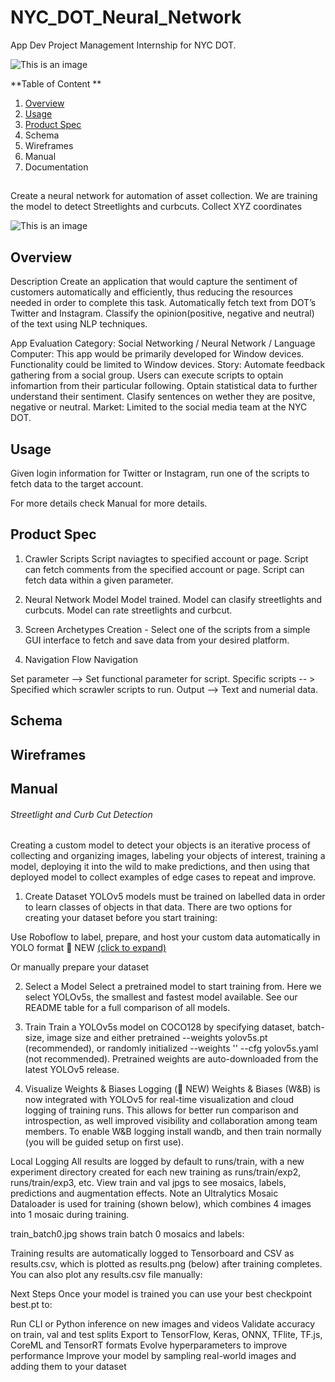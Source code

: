 


# NYC_DOT_Neural_Network
App Dev Project Management Internship for NYC DOT.

![This is an image](https://upload.wikimedia.org/wikipedia/commons/thumb/1/19/NYCDOT.svg/1200px-NYCDOT.svg.png)




**Table of Content **
1. [Overview](https://github.com/MVVENTO/NYC_DOT/blob/main/README.md#overview)
2. [Usage](https://github.com/MVVENTO/NYC_DOT/blob/main/README.md#usage)
3. [Product Spec](https://github.com/MVVENTO/NYC_DOT/blob/main/README.md#product-spec)
4. Schema
5. Wireframes
6. Manual
7. Documentation

## <Neural Network>
   Create a neural network for automation of asset collection.
  We are training the model to detect Streetlights and curbcuts. 
  Collect XYZ coordinates
  
  
   ![This is an image](https://camo.githubusercontent.com/2653cd415161265cc58a5f2f054a958bf21e97ebce636c3e49b86c82e88bf37d/68747470733a2f2f75706c6f6164732d73736c2e776562666c6f772e636f6d2f3566366263363065363635663534353435613165353261352f3631353632376535383234633963363139356162666461395f636f6d70757465722d766973696f6e2d6379636c652e706e67)
   
## Overview
   
 Description
Create an application that would capture the sentiment of customers automatically and efficiently, thus reducing the resources needed in order to complete this task. Automatically fetch text from DOT’s Twitter and Instagram. Classify the opinion(positive, negative and neutral) of the text using NLP techniques.

App Evaluation
Category: Social Networking / Neural Network / Language
Computer: This app would be primarily developed for Window devices. Functionality could be limited to Window devices.
Story: Automate feedback gathering from a social group. Users can execute scripts to optain infomartion from their particular following. Optain statistical data to further understand their sentiment. Clasify sentences on wether they are positve, negative or neutral.
Market: Limited to the social media team at the NYC DOT.

   
## Usage
   
Given login information for Twitter or Instagram, run one of the scripts to fetch data to the target account.

For more details check Manual for more details.
   
## Product Spec
   
1. Crawler Scripts
 Script naviagtes to specified account or page.
 Script can fetch comments from the specified account or page.
 Script can fetch data within a given parameter.
   
2. Neural Network Model
 Model trained.
 Model can clasify streetlights and curbcuts.
 Model can rate streetlights and curbcut.
   
3. Screen Archetypes
Creation - Select one of the scripts from a simple GUI interface to fetch and save data from your desired platform.
   
4. Navigation
Flow Navigation

Set parameter --> Set functional parameter for script.
Specific scripts -- > Specified which scrawler scripts to run.
Output --> Text and numerial data.
   
   
## Schema
   
   
## Wireframes
   
   
## Manual
   

   
###### Streetlight and Curb Cut Detection 
 Creating a custom model to detect your objects is an iterative process of collecting and organizing images, labeling your objects of interest, training a model, deploying it into the wild to make predictions, and then using that deployed model to collect examples of edge cases to repeat and improve.

1. Create Dataset
YOLOv5 models must be trained on labelled data in order to learn classes of objects in that data. There are two options for creating your dataset before you start training:

Use Roboflow to label, prepare, and host your custom data automatically in YOLO format 🚀 NEW [(click to expand)](https://app.roboflow.com/nn/streetlights-detection/images/?split=train) 
   
Or manually prepare your dataset 
   
2. Select a Model
Select a pretrained model to start training from. Here we select YOLOv5s, the smallest and fastest model available. See our README table for a full comparison of all models.
   
3. Train
Train a YOLOv5s model on COCO128 by specifying dataset, batch-size, image size and either pretrained --weights yolov5s.pt (recommended), or randomly initialized --weights '' --cfg yolov5s.yaml (not recommended). Pretrained weights are auto-downloaded from the latest YOLOv5 release.
   
 4. Visualize
Weights & Biases Logging (🚀 NEW)
Weights & Biases (W&B) is now integrated with YOLOv5 for real-time visualization and cloud logging of training runs. This allows for better run comparison and introspection, as well improved visibility and collaboration among team members. To enable W&B logging install wandb, and then train normally (you will be guided setup on first use).
   
   
   Local Logging
All results are logged by default to runs/train, with a new experiment directory created for each new training as runs/train/exp2, runs/train/exp3, etc. View train and val jpgs to see mosaics, labels, predictions and augmentation effects. Note an Ultralytics Mosaic Dataloader is used for training (shown below), which combines 4 images into 1 mosaic during training.

train_batch0.jpg shows train batch 0 mosaics and labels:
 
Training results are automatically logged to Tensorboard and CSV as results.csv, which is plotted as results.png (below) after training completes. You can also plot any results.csv file manually:
   
   
 Next Steps
Once your model is trained you can use your best checkpoint best.pt to:

Run CLI or Python inference on new images and videos
Validate accuracy on train, val and test splits
Export to TensorFlow, Keras, ONNX, TFlite, TF.js, CoreML and TensorRT formats
Evolve hyperparameters to improve performance
Improve your model by sampling real-world images and adding them to your dataset
   
   
  
